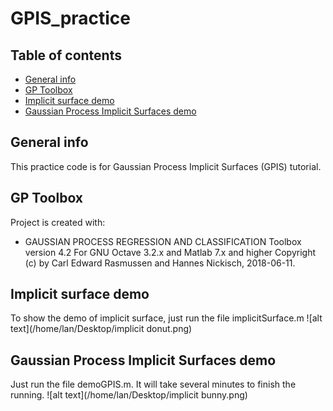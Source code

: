 # GPIS_practice
## Table of contents
* [General info](#general-info)
* [GP Toolbox](#GP-Toolbox)
* [Implicit surface demo](#Implicit-surface-demo)
* [Gaussian Process Implicit Surfaces demo](#Gaussian-Process-implicit-Surfaces-demo)

## General info
This practice code is for Gaussian Process Implicit Surfaces (GPIS) tutorial. 
	
## GP Toolbox
Project is created with:
* GAUSSIAN PROCESS REGRESSION AND CLASSIFICATION Toolbox version 4.2
  For GNU Octave 3.2.x and Matlab 7.x and higher
  Copyright (c) by Carl Edward Rasmussen and Hannes Nickisch, 2018-06-11.
	
## Implicit surface demo
To show the demo of implicit surface, just run the file implicitSurface.m
![alt text](/home/lan/Desktop/implicit donut.png)

## Gaussian Process Implicit Surfaces demo
Just run the file demoGPIS.m. It will take several minutes to finish the running.
![alt text](/home/lan/Desktop/implicit bunny.png)

